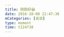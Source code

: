 ```yaml
---
title: 刚刚好😂
date: 2016-10-08 22:47:38
mCategories: [说说]
type: moment
time: t224738
---
```


<div id="pics-20161008224738"></div>

<script src="/lib/moment/pics.js"></script>
<script>
var data = [
    {"link": "2016-10-08_000000.jpeg", "type": "shuoshuo"}
];
picsRender(data, "pics-20161008224738");
</script>
